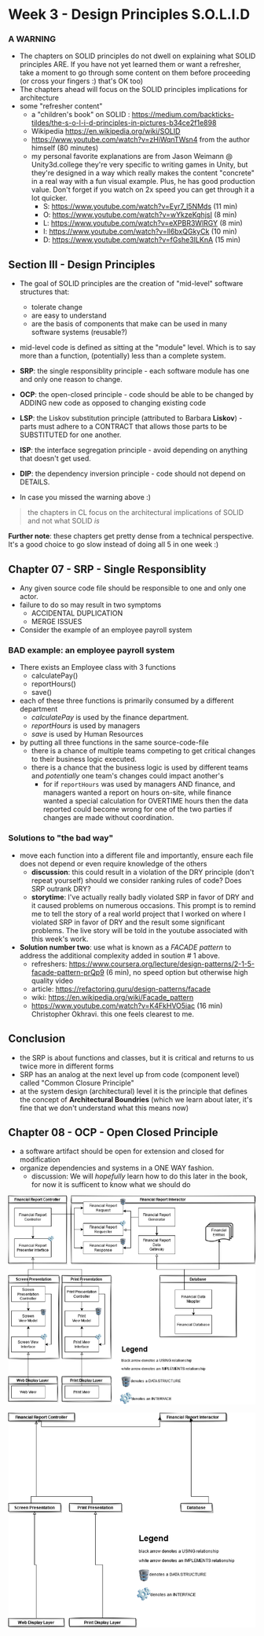 # Week 3 - Design Principles  S.O.L.I.D

### A WARNING

- The chapters on SOLID principles do not dwell on explaining what SOLID principles ARE. If you have not yet learned them or want a refresher, take a moment to go through some content on them before proceeding (or cross your fingers :) that's OK too)
- The chapters ahead will focus on the SOLID principles implications for architecture
- some "refresher content"
  - a "children's book" on SOLID : https://medium.com/backticks-tildes/the-s-o-l-i-d-principles-in-pictures-b34ce2f1e898 
  - Wikipedia https://en.wikipedia.org/wiki/SOLID
  - <https://www.youtube.com/watch?v=zHiWqnTWsn4> from the author himself (80 minutes)
  - my personal favorite explanations are from Jason Weimann @ Unity3d.college they're very specific to writing games in Unity, but they're designed in a way which really makes the content "concrete" in a real way with a fun visual example. Plus, he has good production value. Don't forget if you watch on 2x speed you can get through it a lot quicker.
    -  S: <https://www.youtube.com/watch?v=Eyr7_l5NMds> (11 min)
    -  O: <https://www.youtube.com/watch?v=wYkzeKghjsI> (8 min) 
    -  L: <https://www.youtube.com/watch?v=eXPBR3WlRGY> (8 min)
    -  I: <https://www.youtube.com/watch?v=ll6bxQGkyCk> (10 min)
    -  D: <https://www.youtube.com/watch?v=fGshe3ILKnA> (15 min)

## Section III - Design Principles  

- The goal of SOLID principles are the creation of "mid-level" software structures that:
  - tolerate change
  - are easy to understand
  - are the basis of components that make can be used in many software systems (reusable?)
- mid-level code is defined as sitting at the "module" level. Which is to say more than a function, (potentially) less than a complete system.

- **SRP**: the single responsiblity principle - each software module has one and only one reason to change.
- **OCP**: the open-closed principle - code should be able to be changed by ADDING new code as opposed to changing existing code
- **LSP**: the Liskov substitution principle (attributed to Barbara **Liskov**) - parts must adhere to a CONTRACT that allows those parts to be SUBSTITUTED for one another.
- **ISP**: the interface segregation principle - avoid depending on anything that doesn't get used.
- **DIP**: the dependency inversion principle - code should not depend on DETAILS.

- In case you missed the warning above :) 
> the chapters in CL focus on the architectural implications of SOLID and not what SOLID *is*

**Further note**: these chapters get pretty dense from a technical perspective. It's a good choice to go slow instead of doing all 5 in one week :)

## Chapter 07 - SRP - Single Responsiblity

- Any given source code file should be responsible to one and only one actor.
- failure to do so may result in two symptoms
  - ACCIDENTAL DUPLICATION
  - MERGE ISSUES
- Consider the example of an employee payroll system 

### BAD example: an employee payroll system
- There exists an Employee class with 3 functions
  - calculatePay()
  - reportHours()
  - save()
- each of these three functions is primarily consumed by a different department
  - _calculatePay_ is used by the finance department.
  - _reportHours_ is used by managers 
  - _save_ is used by Human Resources
- by putting all three functions in the same source-code-file
  - there is a chance of multiple teams competing to get critical changes to their business logic executed.
  - there is a chance that the business logic is used by different teams and _potentially_ one team's changes could impact another's
    - for if `reportHours` was used by managers AND finance, and managers wanted a report on hours on-site, while finance wanted a special calculation for OVERTIME hours then the data reported could become wrong for one of the two parties if changes are made without coordination.

### Solutions to "the bad way"
- move each function into a different file and importantly, ensure each file does not depend or even require knowledge of the others
  - **discussion**: this could result in a violation of the DRY principle (don't repeat yourself) should we consider ranking rules of code? Does SRP outrank DRY?
  - **storytime**: I've actually really badly violated SRP in favor of DRY and it caused problems on numerous occasions. This prompt is to remind me to tell the story of a real world project that I worked on where I violated SRP in favor of DRY and the result some significant problems. The live story will be told in the youtube associated with this week's work.
- **Solution number two**: use what is known as a _FACADE pattern_ to address the additional complexity added in soution # 1 above.
  - refreshers: <https://www.coursera.org/lecture/design-patterns/2-1-5-facade-pattern-prQp9> (6 min), no speed option but otherwise high quality video
  - article: <https://refactoring.guru/design-patterns/facade>
  - wiki: <https://en.wikipedia.org/wiki/Facade_pattern>
  - <https://www.youtube.com/watch?v=K4FkHVO5iac> (16 min) Christopher Okhravi. this one feels clearest to me.

## Conclusion

- the SRP is about functions and classes, but it is critical and returns to us twice more in different forms
- SRP has an analog at the next level up from code (component level) called "Common Closure Principle"
- at the system design (architectural) level it is the principle that defines the concept of **Architectural Boundries** (which we learn about later, it's fine that we don't understand what this means now)

## Chapter 08 - OCP - Open Closed Principle

- a software artifact should be open for extension and closed for modification
- organize dependencies and systems in a ONE WAY fashion. 
  - discussion: We will _hopefully_ learn how to do this later in the book, for now it is sufficent to know what we should do
  
![a sample open / closed system](../Untitled%20Diagram.png)

![a sample open / closed system](../closed-ciagram.png)
